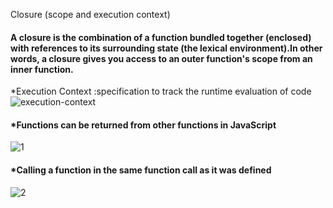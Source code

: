 Closure (scope and execution context)

#### A closure is the combination of a function bundled together (enclosed) with references to its surrounding state (the lexical environment).In other words, a closure gives you access to an outer function's scope from an inner function. 

*Execution Context :specification to track the runtime evaluation of code
 ![execution-context](https://github.com/alaa-abuhani/Mastering-JavaScript-in-20Days/assets/65255601/bc9ca27a-c48c-4772-b1ee-d33c3ea50f40)

#### *Functions can be returned from other functions in JavaScript
![1](https://github.com/alaa-abuhani/Mastering-JavaScript-in-20Days/assets/65255601/c4e4bffb-8e95-4980-9b5d-c2e8631723aa)

#### *Calling a function in the same function call as it was defined

![2](https://github.com/alaa-abuhani/Mastering-JavaScript-in-20Days/assets/65255601/b253e673-2b70-45eb-aac5-283bdb4b70ae)
